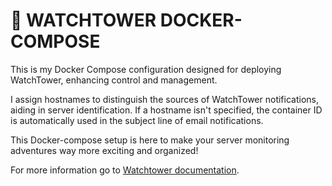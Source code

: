 # :bread: WATCHTOWER DOCKER-COMPOSE
This is my Docker Compose configuration designed for deploying WatchTower, enhancing control and management.

I assign hostnames to distinguish the sources of WatchTower notifications, aiding in server identification. If a hostname isn't specified, the container ID is automatically used in the subject line of email notifications.

This Docker-compose setup is here to make your server monitoring adventures way more exciting and organized!

For more information go to
 [Watchtower documentation](https://containrrr.dev/watchtower/). 

